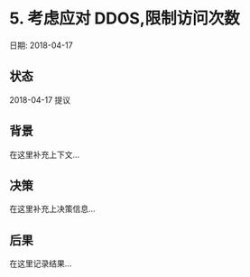 # 5. 考虑应对 DDOS,限制访问次数

日期: 2018-04-17

## 状态

2018-04-17 提议

## 背景

在这里补充上下文...

## 决策

在这里补充上决策信息...

## 后果

在这里记录结果...
